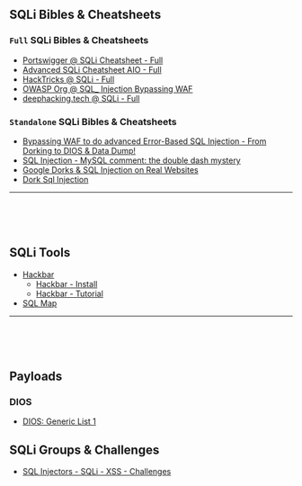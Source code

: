 ## SQLi Bibles & Cheatsheets

### `Full` SQLi Bibles & Cheatsheets

- [Portswigger @ SQLi Cheatsheet - Full](https://portswigger.net/web-security/sql-injection/cheat-sheet)
- [Advanced SQLi Cheatsheet AIO - Full](https://github.com/kleiton0x00/Advanced-SQL-Injection-Cheatsheet)
- [HackTricks @ SQLi - Full](https://book.hacktricks.xyz/pentesting-web/sql-injection)
- [OWASP Org @ SQL_ Injection Bypassing WAF](https://owasp.org/www-community/attacks/SQL_Injection_Bypassing_WAF)
- [deephacking.tech @ SQLi - Full](https://deephacking.tech/sql-injection/#in-band-sql-injection)

### `Standalone`  SQLi Bibles & Cheatsheets

- [Bypassing WAF to do advanced Error-Based SQL Injection - From Dorking to DIOS & Data Dump!](https://kleiton0x00.github.io/posts/Bypassing-WAF-to-do-advanced-Error-based-SQL-Injection/)
- [SQL Injection - MySQL comment: the double dash mystery](https://blog.raw.pm/en/sql-injection-mysql-comment/)
- [Google Dorks & SQL Injection on Real Websites](https://www.youtube.com/watch?v=2cm1jYtRXAc)
- [Dork Sql Injection](https://www.youtube.com/watch?v=Eq8GNOnx2Rw)

---

<br>

<br>

<br>

## SQLi Tools

- [Hackbar](https://github.com/PhHitachi/HackBar/blob/master/HackBar%20v2.9.md)
    - [Hackbar - Install](https://www.youtube.com/watch?v=hMQsY-34HCc)
    - [Hackbar - Tutorial](https://cbclearnet.media/2023/02/08/sql-injection-1-using-hackbar/) <br1><br>
- [SQL Map](https://github.com/sqlmapproject/sqlmap)  

---

<br>

<br>

<br>

## Payloads 

### DIOS

- [DIOS: Generic List 1](https://pastebin.com/uxPricUq)

## SQLi Groups & Challenges

- [SQL Injectors - SQLi - XSS - Challenges](https://www.facebook.com/groups/506293959534640/)
